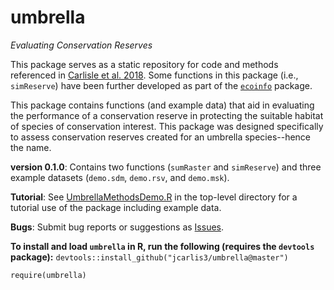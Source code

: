 # umbrella
*Evaluating Conservation Reserves*

This package serves as a static repository for code and methods referenced in [Carlisle et al. 2018](https://doi.org/10.1002/jwmg.21460).  Some functions in this package (i.e., `simReserve`) have been further developed as part of the [`ecoinfo`](https://github.com/jcarlis3/ecoinfo) package.

This package contains functions (and example data) that aid in evaluating the performance of a conservation reserve in protecting the suitable habitat of species of conservation interest.  This package was designed specifically to assess conservation reserves created for an umbrella species--hence the name.

**version 0.1.0**: Contains two functions (`sumRaster` and `simReserve`) and three example datasets (`demo.sdm`, `demo.rsv`, and `demo.msk`).

**Tutorial**: See [UmbrellaMethodsDemo.R](https://github.com/jcarlis3/umbrella/blob/master/UmbrellaMethodsDemo.R) in the top-level directory for a tutorial use of the package including example data.  

**Bugs**: Submit bug reports or suggestions as [Issues](https://github.com/jcarlis3/umbrella/issues).

**To install and load `umbrella` in R, run the following (requires the `devtools` package):**
`devtools::install_github("jcarlis3/umbrella@master")`

`require(umbrella)`
